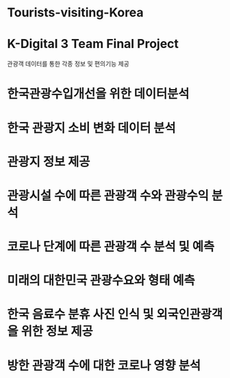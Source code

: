 # Tourists-visiting-Korea
<h1>K-Digital 3 Team Final Project</h1>
관광객 데이터를 통한 각종 정보 및 편의기능 제공



# 한국관광수입개선을 위한 데이터분석
# 한국 관광지 소비 변화 데이터 분석
# 관광지 정보 제공
# 관광시설 수에 따른 관광객 수와 관광수익 분석
# 코로나 단계에 따른 관광객 수 분석 및 예측
# 미래의 대한민국 관광수요와 형태 예측
# 한국 음료수 분휴 사진 인식 및 외국인관광객을 위한 정보 제공
# 방한 관광객 수에 대한 코로나 영향 분석
